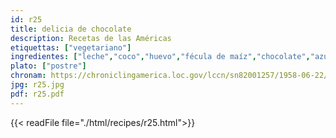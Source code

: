 ```yaml
---
id: r25
title: delicia de chocolate
description: Recetas de las Américas
etiquettas: ["vegetariano"]
ingredientes: ["leche","coco","huevo","fécula de maíz","chocolate","azúcar"]
plato: ["postre"]
chronam: https://chroniclingamerica.loc.gov/lccn/sn82001257/1958-06-22/ed-1/seq-5/
jpg: r25.jpg
pdf: r25.pdf
---
```


{{< readFile file="./html/recipes/r25.html">}}